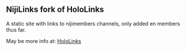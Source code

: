 ## NijiLinks fork of HoloLinks

A static site with links to nijimembers channels, only added en members thus far.

May be more info at: [HoloLinks](https://github.com/Roflcoffel/HoloLinks)
